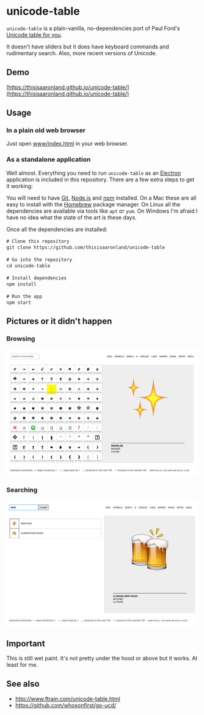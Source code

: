 # unicode-table

`unicode-table` is a plain-vanilla, no-dependencies port of Paul Ford's [Unicode table for you](http://www.ftrain.com/unicode-table.html).

It doesn't have sliders but it does have keyboard commands and rudimentary search. Also, more recent versions of Unicode.

## Demo

[https://thisisaaronland.github.io/unicode-table/](https://thisisaaronland.github.io/unicode-table/)

## Usage

### In a plain old web browser

Just open [www/index.html](www/index.html) in your web browser.

### As a standalone application

Well almost. Everything you need to run `unicode-table` as an [Electron]() application is included in this repository. There are a few extra steps to get it working:

You will need to have [Git](https://git-scm.com/), [Node.js](https://nodejs.org/) and [npm](https://www.npmjs.com/) installed. On a Mac these are all easy to install with the [Homebrew](https://brew.sh/) package manager. On Linux all the dependencies are available via tools like `apt` or `yum`. On Windows I'm afraid I have no idea what the state of the art is these days.

Once all the dependencies are installed:

```
# Clone this repository
git clone https://github.com/thisisaaronland/unicode-table

# Go into the repository
cd unicode-table

# Install dependencies
npm install

# Run the app
npm start
```

## Pictures or it didn't happen

### Browsing

![](images/20170501-unicode-table-browse.png)

### Searching

![](images/20170501-unicode-table-search.png)

## Important

This is still wet paint. It's not pretty under the hood or above but it works. At least for me.

## See also

* http://www.ftrain.com/unicode-table.html
* https://github.com/whosonfirst/go-ucd/
